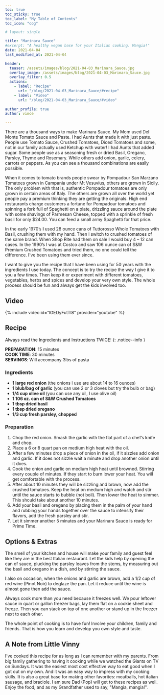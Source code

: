```yaml
---
toc: true
toc_sticky: true
toc_label: "My Table of Contents"
toc_icon: "cog"

# layout: single

title: "Marinara Sauce"
#excerpt: "A healthy vegan base for your Italian cooking. Mangia!"
date: 2021-04-04
last_modified_at: 2021-04-04

header:
  teaser: /assets/images/blog/2021-04-03_Marinara_Sauce.jpg
  overlay_image: /assets/images/blog/2021-04-03_Marinara_Sauce.jpg
  overlay_filter: 0.5
  actions:
    - label: "Recipe"
      url: "/blog/2021-04-03_Marinara_Sauce/#recipe"
    - label: "Video"
      url: "/blog/2021-04-03_Marinara_Sauce/#video"
 
author_profile: true
author: vince

---
```


There are a thousand ways to make Marinara Sauce. My Mom used Del Monte Tomato Sauce and Paste.
I had Aunts that made it with just paste. People use Tomato Sauce, Crushed Tomatoes, Diced Tomatoes
and some, not in our family actually used Ketchup with water! I had Aunts that added sugar. Some
people use as a seasoning fresh or dried Basil, Oregano, Parsley, Thyme and Rosemary. While others add
onion, garlic, celery, carrots or peppers. As you can see a thousand combinations are easily possible.

When it comes to tomato brands people swear by Pompadour San Marzano Tomatoes grown in
Campania under Mt Vesuvius, others are grown in Sicily. The only problem with that is, authentic
Pompadour tomatoes are only grown in certain areas of Italy. The others are grown all over the world
yet people pay a premium thinking they are getting the originals. High end restaurants charge customers
a fortune for Pompadour tomatoes and spinning a fork full of Spaghetti on a plate, drizzling sauce
around the plate with some shavings of Parmesan Cheese, topped with a sprinkle of fresh basil for only
$24.00. You can feed a small army Spaghetti for that price.

In the early 1970’s I used 28 ounce cans of Tuttorosso Whole Tomatoes with Basil, crushing them with
my hand. Then I switch to crushed tomatoes of the same brand. When Shop Rite had them on sale I
would buy 4 – 12 can cases. In the 1990’s I was at Costco and saw 106 ounce can of S&amp;W Premium
Crushed Tomatoes and tried them, no one could tell the difference. I've been using them ever since.

I want to give you the recipe that I have been using for 50 years with the ingredients I use today. The
concept is to try the recipe the way I give it to you a few times. Then keep it or experiment with
different tomatoes, vegetables, herbs and spices and develop your very own style. The whole
process should be fun and always get the kids involved too.

## Video

{% include video id="lGEDyFutTl8" provider="youtube" %}

## Recipe

Always read the Ingredients and Instructions TWICE!
{: .notice--info }

**PREPARATION**: 15 minutes<br>
**COOK TIME**: 30 minutes<br>
**SERVINGS**: Will accompany 3lbs of pasta

### Ingredients

* **1 large red onion** (the onions I use are about 14 to 16 ounces)
* **1 blub/bag of garlic** (you can use 2 or 3 cloves but try the bulb or bag)
* **1/4 cup olive oil** (you can use any oil, I use olive oil)
* **1 106 oz. can of S&amp;W Crushed Tomatoes**
* **1 tbsp dried basil**
* **1 tbsp dried oregano**
* **1/3 cup fresh parsley, chopped**

### Preparation

1. Chop the red onion. Smash the garlic with the flat part of a chef’s knife and chop.
2. Place a 6 or 8 quart pan on medium high heat with the oil.
3. After a few minutes drop a piece of onion in the oil, if it sizzles add onion and garlic. If it does
not sizzle wait a minute and drop another onion until it does.
4. Cook the onion and garlic on medium high heat until browned. Stirring every
couple of minutes. If they start to burn lower your heat. You will get comfortable with the
process.
5. After about 10 minutes they will be sizzling and brown, now add the crushed tomatoes. Keep
the heat on medium high and watch and stir until the sauce starts to bubble (not boil). Then lower the
heat to simmer. This should take about another 10 minutes.
6. Add your basil and oregano by placing them in the palm of your hand and rubbing your hands
together over the sauce to intensify their flavors, add the fresh parsley and stir.
7. Let it simmer another 5 minutes and your Marinara Sauce is ready for Prime Time.

## Options & Extras

The smell of your kitchen and house will make your family and guest feel like they are in the best Italian
restaurant. Let the kids help by opening the can of sauce, plucking the parsley leaves from the stems, by 
measuring out the basil and oregano in a dish, and by stirring the sauce.

I also on occasion, when the onions and garlic are brown, add a 1/2 cup of red wine (Pinot Noir) to
deglaze the pan. Let it reduce until the wine is almost gone then add the sauce.

Always cook more than you need because it freezes well. We pour leftover sauce in quart or gallon freezer
bags, lay them flat on a cookie sheet and freeze. Then you can stack on top of one another or stand up in the
freezer next to each other.

The whole point of cooking is to have fun! Involve your children, family and friends. That is how you
learn and develop you own style and taste.

## A Note from Little Vinny

I've cooked this recipe for as long as I can remember with my parents. From big family gathering to having it 
cooking while we watched the Giants on TV on Sundays. It was the easiest most cost effective way to eat good 
when I got out on my own. And it was an easy way to impress with my cooking skills. It is also a great base 
for making other favorites: meatballs, hot italian sausage, and braciole. I am sure Dad (Pop) will get to these 
recipes as well. Enjoy the food, and as my Grandfather used to say, "Mangia, mangia!".